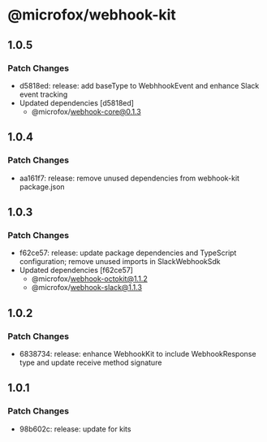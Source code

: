 # @microfox/webhook-kit

## 1.0.5

### Patch Changes

- d5818ed: release: add baseType to WebhhookEvent and enhance Slack event tracking
- Updated dependencies [d5818ed]
  - @microfox/webhook-core@0.1.3

## 1.0.4

### Patch Changes

- aa161f7: release: remove unused dependencies from webhook-kit package.json

## 1.0.3

### Patch Changes

- f62ce57: release: update package dependencies and TypeScript configuration; remove unused imports in SlackWebhookSdk
- Updated dependencies [f62ce57]
  - @microfox/webhook-octokit@1.1.2
  - @microfox/webhook-slack@1.1.3

## 1.0.2

### Patch Changes

- 6838734: release: enhance WebhookKit to include WebhookResponse type and update receive method signature

## 1.0.1

### Patch Changes

- 98b602c: release: update for kits
